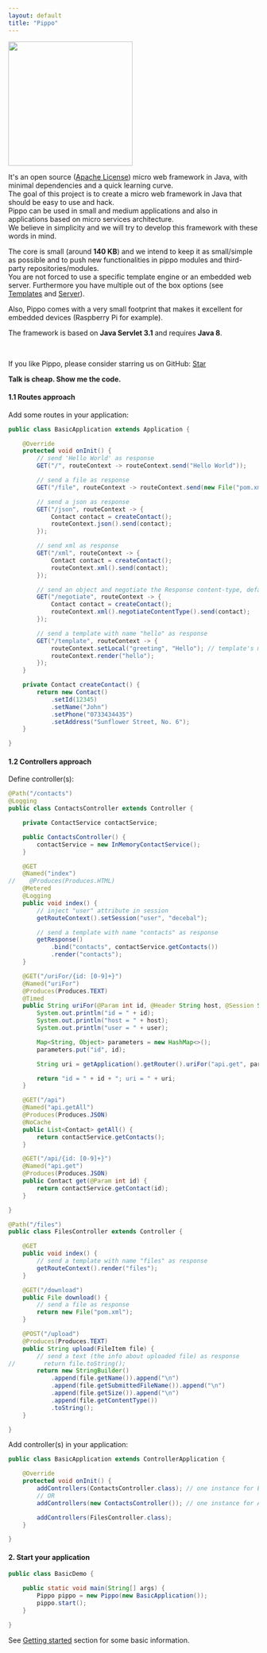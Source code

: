 ```yaml
---
layout: default
title: "Pippo"
---
```


<img src="{{ site.baseurl }}/pippo-logo.svg" width="250"/>

It's an open source ([Apache License](http://www.apache.org/licenses/LICENSE-2.0)) micro web framework in Java, with minimal dependencies and a quick learning curve.     
The goal of this project is to create a micro web framework in Java that should be easy to use and hack.  
Pippo can be used in small and medium applications and also in applications based on micro services architecture.   
We believe in simplicity and we will try to develop this framework with these words in mind.  

The core is small (around **140 KB**) and we intend to keep it as small/simple as possible and to push new functionalities in pippo modules and third-party repositories/modules.  
You are not forced to use a specific template engine or an embedded web server. Furthermore you have multiple out of the box options (see [Templates](/doc/templates.html) and [Server](/doc/server.html)).  

Also, Pippo comes with a very small footprint that makes it excellent for embedded devices (Raspberry Pi for example).  
 
The framework is based on __Java Servlet 3.1__ and requires __Java 8__.

<br>

If you like Pippo, please consider starring us on GitHub:
<a class="github-button" href="https://github.com/pippo-java/pippo" data-size="large" data-show-count="true" aria-label="Star Pippo on GitHub">Star</a>
   
**Talk is cheap. Show me the code.**

#### 1.1 Routes approach

Add some routes in your application:

```java
public class BasicApplication extends Application {

    @Override
    protected void onInit() {
        // send 'Hello World' as response
        GET("/", routeContext -> routeContext.send("Hello World"));

        // send a file as response
        GET("/file", routeContext -> routeContext.send(new File("pom.xml")));

        // send a json as response
        GET("/json", routeContext -> {
            Contact contact = createContact();
            routeContext.json().send(contact);
        });

        // send xml as response
        GET("/xml", routeContext -> {
            Contact contact = createContact();
            routeContext.xml().send(contact);
        });

        // send an object and negotiate the Response content-type, default to XML
        GET("/negotiate", routeContext -> {
            Contact contact = createContact();
            routeContext.xml().negotiateContentType().send(contact);
        });

        // send a template with name "hello" as response
        GET("/template", routeContext -> {
            routeContext.setLocal("greeting", "Hello"); // template's model/context
            routeContext.render("hello");
        });
    }

    private Contact createContact() {
        return new Contact()
            .setId(12345)
            .setName("John")
            .setPhone("0733434435")
            .setAddress("Sunflower Street, No. 6");
    }

}
```

#### 1.2 Controllers approach

Define controller(s):

```java
@Path("/contacts")
@Logging
public class ContactsController extends Controller {

    private ContactService contactService;

    public ContactsController() {
        contactService = new InMemoryContactService();
    }

    @GET
    @Named("index")
//    @Produces(Produces.HTML)
    @Metered
    @Logging
    public void index() {
        // inject "user" attribute in session
        getRouteContext().setSession("user", "decebal");

        // send a template with name "contacts" as response
        getResponse()
            .bind("contacts", contactService.getContacts())
            .render("contacts");
    }

    @GET("/uriFor/{id: [0-9]+}")
    @Named("uriFor")
    @Produces(Produces.TEXT)
    @Timed
    public String uriFor(@Param int id, @Header String host, @Session String user) {
        System.out.println("id = " + id);
        System.out.println("host = " + host);
        System.out.println("user = " + user);

        Map<String, Object> parameters = new HashMap<>();
        parameters.put("id", id);

        String uri = getApplication().getRouter().uriFor("api.get", parameters);

        return "id = " + id + "; uri = " + uri;
    }

    @GET("/api")
    @Named("api.getAll")
    @Produces(Produces.JSON)
    @NoCache
    public List<Contact> getAll() {
        return contactService.getContacts();
    }

    @GET("/api/{id: [0-9]+}")
    @Named("api.get")
    @Produces(Produces.JSON)
    public Contact get(@Param int id) {
        return contactService.getContact(id);
    }

}
```

```java
@Path("/files")
public class FilesController extends Controller {

    @GET
    public void index() {
        // send a template with name "files" as response
        getRouteContext().render("files");
    }

    @GET("/download")
    public File download() {
        // send a file as response
        return new File("pom.xml");
    }

    @POST("/upload")
    @Produces(Produces.TEXT)
    public String upload(FileItem file) {
        // send a text (the info about uploaded file) as response
//        return file.toString();
        return new StringBuilder()
            .append(file.getName()).append("\n")
            .append(file.getSubmittedFileName()).append("\n")
            .append(file.getSize()).append("\n")
            .append(file.getContentType())
            .toString();
    }

}
```

Add controller(s) in your application:

```java
public class BasicApplication extends ControllerApplication {

    @Override
    protected void onInit() {
        addControllers(ContactsController.class); // one instance for EACH request
        // OR
        addControllers(new ContactsController()); // one instance for ALL requests

        addControllers(FilesController.class);
    }

}
```

#### 2. Start your application

```java
public class BasicDemo {

    public static void main(String[] args) {
        Pippo pippo = new Pippo(new BasicApplication());
        pippo.start();
    }

}
```

See [Getting started](/doc/getting-started.html) section for some basic information.
